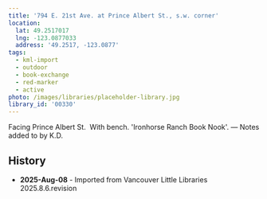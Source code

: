 ```yaml
---
title: '794 E. 21st Ave. at Prince Albert St., s.w. corner'
location:
  lat: 49.2517017
  lng: -123.0877033
  address: '49.2517, -123.0877'
tags:
  - kml-import
  - outdoor
  - book-exchange
  - red-marker
  - active
photo: /images/libraries/placeholder-library.jpg
library_id: '00330'
---
```

Facing Prince Albert St.  With bench.
'Ironhorse Ranch Book Nook'.
— Notes added to by K.D.

## History
- **2025-Aug-08** - Imported from Vancouver Little Libraries 2025.8.6.revision
